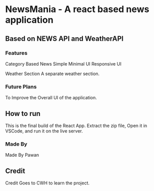 # NewsMania - A react based news application
## Based on NEWS API and WeatherAPI
### Features
Category Based News
Simple Minimal UI
Responsive UI

Weather Section
A separate weather section.

### Future Plans
To Improve the Overall UI of the application.

## How to run
This is the final build of the React App. Extract the zip file, Open it in VSCode, and run it on the live server.

### Made By
Made By Pawan

## Credit
Credit Goes to CWH to learn the project.
